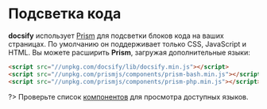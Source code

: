 # Подсветка кода

**docsify** использует [Prism](https://github.com/PrismJS/prism) для подсветки блоков кода на ваших страницах. По умолчанию он поддерживает только CSS, JavaScript и HTML. Вы можете расширить **Prism**, загружая дополнительные языки:

```html
<script src="//unpkg.com/docsify/lib/docsify.min.js"></script>
<script src="//unpkg.com/prismjs/components/prism-bash.min.js"></script>
<script src="//unpkg.com/prismjs/components/prism-php.min.js"></script>
```

?> Проверьте список [компонентов](https://github.com/PrismJS/prism/tree/gh-pages/components) для просмотра доступных языков.
